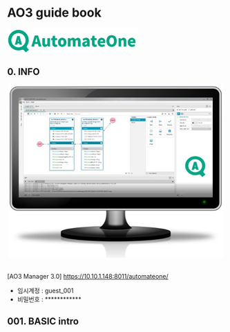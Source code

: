 # AO3 guide book 

<img src="public\img\ao3\ao3 full name.jpg?raw=true" width="60%"> 


## 0. INFO
<div align="center">
<!-- <img src="/public/img/ao3/ao3_monitor_1.jpg?raw=true" height=300 width="400"> -->
<img src="public\img\ao3\ao3_monitor_2.jpg?raw=true" height="400" width="500">
</div>
<br>

[AO3 Manager 3.0] https://10.10.1.148:8011/automateone/

- 임시계정 : guest_001
- 비밀번호 : ************

## 001. BASIC intro

